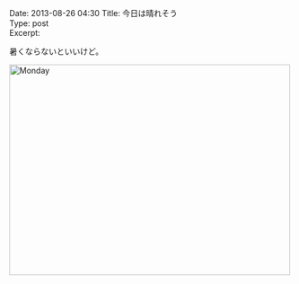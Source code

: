 Date: 2013-08-26  04:30
Title: 今日は晴れそう  
Type: post  
Excerpt:   

暑くならないといいけど。

<a href="http://www.flickr.com/photos/hdknr/9592230259/" title="Monday by hidelafoglia, on Flickr"><img src="https://farm6.staticflickr.com/5474/9592230259_b3184f903e.jpg" width="500" height="375" alt="Monday"></a>